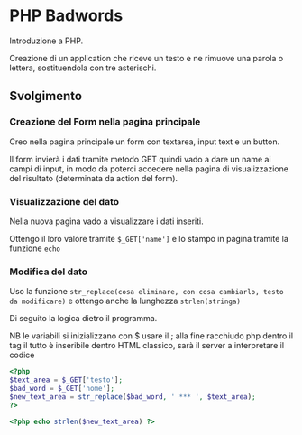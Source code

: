 
# PHP Badwords

Introduzione a PHP.

Creazione di un application che riceve un testo e ne rimuove una parola o lettera, sostituendola con tre asterischi.




## Svolgimento

### Creazione del Form nella pagina principale

Creo nella pagina principale un form con textarea, input text e un button.

Il form invierà i dati tramite metodo GET quindi vado a dare un name ai campi di input, in modo da poterci accedere nella pagina di visualizzazione del risultato (determinata da action del form).

### Visualizzazione del dato 

Nella nuova pagina vado a visualizzare i dati inseriti.

Ottengo il loro valore tramite `$_GET['name']` e lo stampo in pagina tramite la funzione `echo`

### Modifica del dato

Uso la funzione `str_replace(cosa eliminare, con cosa cambiarlo, testo da modificare)` e ottengo anche la lunghezza `strlen(stringa)`

Di seguito la logica dietro il programma.

NB
le variabili si inizializzano con $
usare il ; alla fine
racchiudo php dentro il tag <?php ?>
il tutto è inseribile dentro HTML classico, sarà il server a interpretare il codice

```php
<?php
$text_area = $_GET['testo'];
$bad_word = $_GET['nome'];
$new_text_area = str_replace($bad_word, ' *** ', $text_area);
?>

<?php echo strlen($new_text_area) ?>
```